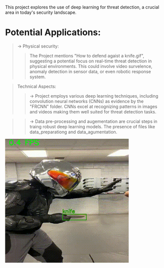 This project explores the use of deep learning for threat detection, a crucial area in today's security landscape.

# Potential Applications:

> -> Physical security: 
>
>> The Project mentions "How to defend agaist a knife.gif", suggesting a potential focus on real-time threat detection in physical environments. This could involve video survelence, anomaly detection in sensor data, or even robotic response system.

> Technical Aspects:
>
>> -> Project employs various deep learning techniques, including convolution neural networks (CNNs) as evidence by the "FRCNN" folder. CNNs excel at recognizing patterns in images and videos making them well suited for threat detection tasks. 

>> -> Data pre-processing and augementation are crucial steps in traing robust deep learning models. The presence of files like data_preparationg and data_agumentation.




![](https://github.com/tusharxoxoxo/curly-octo-sniffle/blob/main/How%20to%20defend%20against%20a%20knife%20attack.gif)
